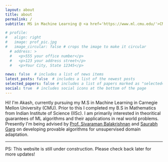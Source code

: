 ```yaml
---
layout: about
title: about
permalink: /
subtitle: MS in Machine Learning @ <a href='https://www.ml.cmu.edu/'>CMU</a> \cdot BS in Mathematics @ <a href='http://www.math.iisc.ac.in/'>IISc</a>

# profile:
#   align: right
#   image: prof_pic.jpg
#   image_circular: false # crops the image to make it circular
  # address: >
  #   <p>555 your office number</p>
  #   <p>123 your address street</p>
  #   <p>Your City, State 12345</p>

news: false  # includes a list of news items
latest_posts: false  # includes a list of the newest posts
selected_papers: false # includes a list of papers marked as "selected={true}"
social: true  # includes social icons at the bottom of the page
---
```


Hi! I'm Akash, currently pursuing my M.S in Machine Learning in Carnegie Mellon University (CMU). Prior to this I completed my B.S in Mathematics from Indian Institute of Science (IISc). I am primarily interested in theoritical guarantees of ML algorithms and their applications in real world problems. Presently I'm being advised by [Prof. Sivaraman Balakrishnan](https://www.stat.cmu.edu/~siva/) and [Saurabh Garg](https://saurabhgarg1996.github.io/) on developing provable algorithms for unsupervised domain adaptation.

---

PS: This website is still under construction. Please check back later for more updates!